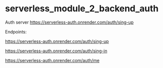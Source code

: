 # serverless_module_2_backend_auth
Auth server
https://serverless-auth.onrender.com/auth/sing-up

Endpoints:


https://serverless-auth.onrender.com/auth/sing-up

https://serverless-auth.onrender.com/auth/sing-in

https://serverless-auth.onrender.com/auth/me
